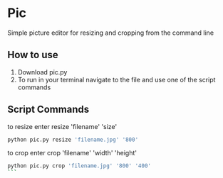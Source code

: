 # Pic
Simple picture editor for resizing and cropping from the command line

## How to use

1. Download pic.py 
2. To run in your terminal navigate to the file and use one of the script commands

## Script Commands

to resize enter resize 'filename' 'size'
```bash
python pic.py resize 'filename.jpg' '800'
```

to crop enter crop 'filename' 'width' 'height'
``````bash
python pic.py crop 'filename.jpg' '800' '400'
```

